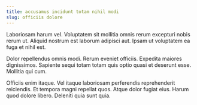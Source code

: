 ```yaml
---
title: accusamus incidunt totam nihil modi
slug: officiis dolore
---
```


Laboriosam harum vel. Voluptatem sit mollitia omnis rerum excepturi nobis rerum ut. Aliquid nostrum est laborum adipisci aut. Ipsam ut voluptatem ea fuga et nihil est.

Dolor repellendus omnis modi. Rerum eveniet officiis. Expedita maiores dignissimos. Sapiente sequi totam totam quis optio quasi et deserunt esse. Mollitia qui cum.

Officiis enim itaque. Vel itaque laboriosam perferendis reprehenderit reiciendis. Et tempora magni repellat quos. Atque dolor fugiat eius. Harum quod dolore libero. Deleniti quia sunt quia.
